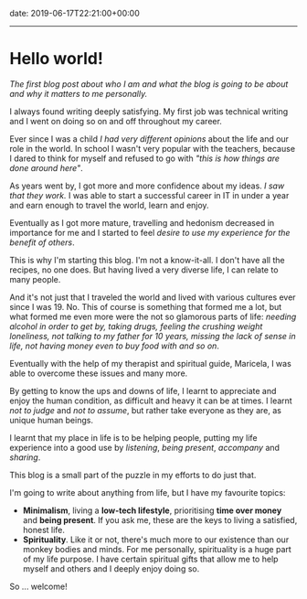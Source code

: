 date: 2019-06-17T22:21:00+00:00

---

# Hello world!

_The first blog post about who I am and what the blog is going to be about and why it matters to me personally._

I always found writing deeply satisfying. My first job was technical writing and I went on doing so on and off throughout my career.

Ever since I was a child _I had very different opinions_ about the life and our role in the world. In school I wasn't very popular with the teachers, because I dared to think for myself and refused to go with _"this is how things are done around here"_.

As years went by, I got more and more confidence about my ideas. _I saw that they work._ I was able to start a successful career in IT in under a year and earn enough to travel the world, learn and enjoy.

Eventually as I got more mature, travelling and hedonism decreased in importance for me and I started to feel _desire to use my experience for the benefit of others_.

This is why I'm starting this blog. I'm not a know-it-all. I don't have all the recipes, no one does. But having lived a very diverse life, I can relate to many people.

And it's not just that I traveled the world and lived with various cultures ever since I was 19. No. This of course is something that formed me a lot, but what formed me even more were the not so glamorous parts of life: _needing alcohol in order to get by, taking drugs, feeling the crushing weight loneliness, not talking to my father for 10 years, missing the lack of sense in life, not having money even to buy food with and so on_.

Eventually with the help of my therapist and spiritual guide, Maricela, I was able to overcome these issues and many more.

By getting to know the ups and downs of life, I learnt to appreciate and enjoy the human condition, as difficult and heavy it can be at times. I learnt _not to judge_ and _not to assume_, but rather take everyone as they are, as unique human beings.

I learnt that my place in life is to be helping people, putting my life experience into a good use by _listening_, _being present_, _accompany_ and _sharing_.

This blog is a small part of the puzzle in my efforts to do just that.

I'm going to write about anything from life, but I have my favourite topics:

- **Minimalism**, living a **low-tech lifestyle**, prioritising **time over money** and **being present**. If you ask me, these are the keys to living a satisfied, honest life.
- **Spirituality**. Like it or not, there's much more to our existence than our monkey bodies and minds. For me personally, spirituality is a huge part of my life purpose. I have certain spiritual gifts that allow me to help myself and others and I deeply enjoy doing so.

So ... welcome!